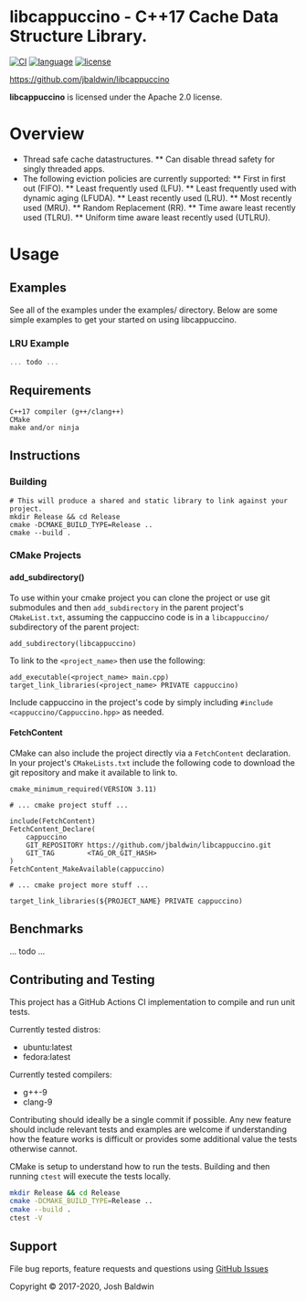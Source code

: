 libcappuccino - C++17 Cache Data Structure Library.
===================================================

[![CI](https://github.com/jbaldwin/libcappuccino/workflows/build-release-test/badge.svg)](https://github.com/jbaldwin/libcappuccino/workflows/build-release-test/badge.svg)
[![language][badge.language]][language]
[![license][badge.license]][license]

[badge.language]: https://img.shields.io/badge/language-C%2B%2B17-yellow.svg
[badge.license]: https://img.shields.io/badge/license-Apache--2.0-blue

[language]: https://en.wikipedia.org/wiki/C%2B%2B17
[license]: https://en.wikipedia.org/wiki/Apache_License

https://github.com/jbaldwin/libcappuccino

**libcappuccino** is licensed under the Apache 2.0 license.

# Overview #
* Thread safe cache datastructures.
** Can disable thread safety for singly threaded apps.
* The following eviction policies are currently supported:
** First in first out (FIFO).
** Least frequently used (LFU).
** Least frequently used with dynamic aging (LFUDA).
** Least recently used (LRU).
** Most recently used (MRU).
** Random Replacement (RR).
** Time aware least recently used (TLRU).
** Uniform time aware least recently used (UTLRU).

# Usage #

## Examples

See all of the examples under the examples/ directory.  Below are some simple examples
to get your started on using libcappuccino.


### LRU Example
```C++
... todo ...
```

## Requirements
    C++17 compiler (g++/clang++)
    CMake
    make and/or ninja

## Instructions

### Building
    # This will produce a shared and static library to link against your project.
    mkdir Release && cd Release
    cmake -DCMAKE_BUILD_TYPE=Release ..
    cmake --build .

### CMake Projects

#### add_subdirectory()
To use within your cmake project you can clone the project or use git submodules and then `add_subdirectory` in the parent project's `CMakeList.txt`,
assuming the cappuccino code is in a `libcappuccino/` subdirectory of the parent project:

    add_subdirectory(libcappuccino)

To link to the `<project_name>` then use the following:

    add_executable(<project_name> main.cpp)
    target_link_libraries(<project_name> PRIVATE cappuccino)

Include cappuccino in the project's code by simply including `#include <cappuccino/Cappuccino.hpp>` as needed.

#### FetchContent
CMake can also include the project directly via a `FetchContent` declaration.  In your project's `CMakeLists.txt`
include the following code to download the git repository and make it available to link to.

    cmake_minimum_required(VERSION 3.11)

    # ... cmake project stuff ...

    include(FetchContent)
    FetchContent_Declare(
        cappuccino
        GIT_REPOSITORY https://github.com/jbaldwin/libcappuccino.git
        GIT_TAG        <TAG_OR_GIT_HASH>
    )
    FetchContent_MakeAvailable(cappuccino)

    # ... cmake project more stuff ...

    target_link_libraries(${PROJECT_NAME} PRIVATE cappuccino)

## Benchmarks

... todo ...

## Contributing and Testing

This project has a GitHub Actions CI implementation to compile and run unit tests.

Currently tested distros:
* ubuntu:latest
* fedora:latest

Currently tested compilers:
* g++-9
* clang-9

Contributing should ideally be a single commit if possible.  Any new feature should include relevant tests and examples
are welcome if understanding how the feature works is difficult or provides some additional value the tests otherwise cannot.

CMake is setup to understand how to run the tests.  Building and then running `ctest` will
execute the tests locally.

```bash
mkdir Release && cd Release
cmake -DCMAKE_BUILD_TYPE=Release ..
cmake --build .
ctest -V
```

## Support

File bug reports, feature requests and questions using [GitHub Issues](https://github.com/jbaldwin/libcappuccino/issues)

Copyright © 2017-2020, Josh Baldwin
